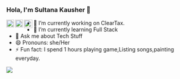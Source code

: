 ### Hola, I'm Sultana Kausher 👋

 <a href="https://www.linkedin.com/in/sultana79/">
                      <img align="left" alt="Sultana's Linkdein" width="20px" src="https://cdn.jsdelivr.net/npm/simple-icons@v3/icons/linkedin.svg" />
                       </a>
                      <a href="https://www.facebook.com/sultana.siddiqui.9235">
                     <img align="left" alt="Sultana's Facebook" width="20px" src="https://cdn.jsdelivr.net/npm/simple-icons@v3/icons/facebook.svg" />
                      </a>
                        <a href="https://www.instagram.com/">
                    <img align="left" alt="Sultana's Instagram" width="22px" src="https://cdn.jsdelivr.net/npm/simple-icons@v3/icons/instagram.svg" />
                        </a>
                        
- 🔭 I’m currently working on ClearTax.
- 🌱 I’m currently learning Full Stack 
- 💬 Ask me about Tech Stuff
- 😄 Pronouns: she/Her
- ⚡ Fun fact: I spend 1 hours playing game,Listing songs,painting everyday.
<img src="https://github-readme-stats.vercel.app/api?username=SultanaKausher&&show_icons=true&title_color=ffffff&icon_color=bb2acf&text_color=daf7dc&bg_color=151515">


